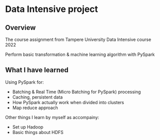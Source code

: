 # Data Intensive project

## Overview
The course assignment from Tampere University Data Intensive course 2022

Perform basic transformation & machine learning algorithm with PySpark

## What I have learned
Using PySpark for:

- Batching & Real Time (Micro Batching for PySpark) processing
- Caching, persistent data
- How PySpark actually work when divided into clusters
- Map reduce approach 

Other things I learn by myself as accompainy:

- Set up Hadoop
- Basic things about HDFS
